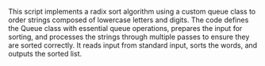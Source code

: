 This script implements a radix sort algorithm using a custom queue class to order strings composed of lowercase letters and digits. The code defines the Queue class with essential queue operations, prepares the input for sorting, and processes the strings through multiple passes to ensure they are sorted correctly. It reads input from standard input, sorts the words, and outputs the sorted list.
